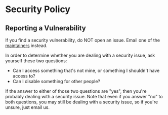 # Security Policy

## Reporting a Vulnerability

If you find a security vulnerability, do NOT open an issue. Email one of the [maintainers](CODEOWNERS) instead.

In order to determine whether you are dealing with a security issue, ask yourself these two questions:
* Can I access something that's not mine, or something I shouldn't have access to?
* Can I disable something for other people?

If the answer to either of those two questions are "yes", then you're probably dealing with a security issue.
Note that even if you answer "no" to both questions, you may still be dealing with a security issue, so if you're unsure, just email us.
